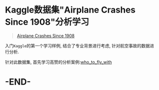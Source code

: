 # Kaggle数据集"Airplane Crashes Since 1908"分析学习

> [Airplane Crashes Since 1908](../Data_Analysis/kaggle/20190410_aircrashes/aircrashes_analysis.ipynb)

入门`Kaggle`的第一个学习样例, 结合了专业背景进行考虑, 针对航空事故的数据进行分析.

针对此数据集, 首先学习高赞的分析案例:[who_to_fly_with](https://www.kaggle.com/garydee/who-not-to-fly-with)



# -END-

